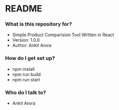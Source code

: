 # README #

### What is this repository for? ###

* Simple Product Comparision Tool Written in React
* Version: 1.0.0
* Author: Ankit Arora

### How do I get set up? ###

* npm install
* npm run build
* npm run start

### Who do I talk to? ###
* Ankit Arora